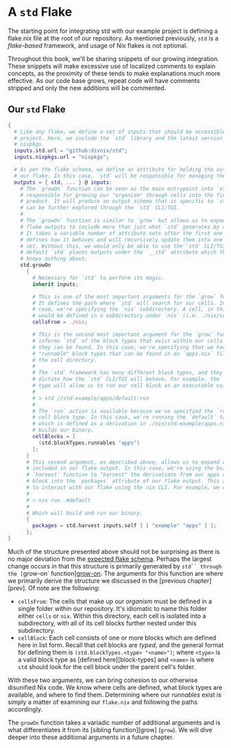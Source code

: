 # A `std` Flake

The starting point for integrating std with our example project is defining a
flake.nix file at the root of our repository. As mentioned previously, `std` is
a _flake-based_ framework, and usage of Nix flakes is not optional.

Throughout this book, we'll be sharing snippets of our growing integration.
These snippets will make excessive use of localized comments to explain
concepts, as the proximity of these tends to make explanations much more
effective. As our code base grows, repeat code will have comments stripped and
only the new additions will be commented.

## Our `std` Flake

```nix
{
  # Like any flake, we define a set of inputs that should be accessible to our
  # project. Here, we include the `std` library and the latest version of
  # nixpkgs.
  inputs.std.url = "github:divnix/std";
  inputs.nixpkgs.url = "nixpkgs";

  # As per the flake schema, we define an attribute for holding the outputs of
  # our flake. In this case, `std` will be responsible for managing the outputs.
  outputs = { std, ... } @ inputs:
    # The `growOn` function can be seen as the main entrypoint into `std`. It is
    # responsible for growing our "organism" through cells into the final
    # product. It will produce an output schema that is specific to `std` and
    # can be further explored through the `std` CLI/TUI.
    #
    # The `growOn` function is similar to `grow` but allows us to expand our
    # flake outputs to include more than just what `std` generates by default.
    # It takes a variable number of attribute sets after the first one which
    # defines how it behaves and will recursively update them into one final
    # set. Without this, we would only be able to use the `std` CLI/TUI, as by
    # default `std` places outputs under the `__std` attribute which the nix CLI
    # knows nothing about.
    std.growOn
      {
        # Necessary for `std` to perform its magic.
        inherit inputs;

        # This is one of the most important arguments for the `grow` function.
        # It defines the path where `std` will search for our cells. In this
        # case, we're specifying the `nix` subdirectory. A cell, in this case,
        # would be defined in a subdirectory under `nix` (i.e. ./nix/cell).
        cellsFrom = ./nix;

        # This is the second most important argument for the `grow` function. It
        # informs `std` of the block types that exist within our cells and where
        # they can be found. In this case, we're specifying that we have
        # "runnable" block types that can be found in an `apps.nix` file under
        # the cell directory.
        #
        # The `std` framework has many different block types, and they primarily
        # dictate how the `std` CLI/TUI will behave. For example, the `runnable`
        # type will allow us to run our cell block as an executable using:
        #
        # > std //std-example/apps/default:run
        #
        # The `run` action is available because we've specified the `runnable`
        # cell block type. In this case, we're running the `default` target
        # which is defined as a derivation in ./nix/std-example/apps.nix that
        # builds our binary.
        cellBlocks = [
          (std.blockTypes.runnables "apps")
        ];
      }
      # This second argument, as described above, allows us to expand what gets
      # included in our flake output. In this case, we're using the built-in
      # `harvest` function to "harvest" the derivations from our apps cell
      # block into the `packages` attribute of our flake output. This allows us
      # to interact with our flake using the nix CLI. For example, we can run
      #
      # > nix run .#default
      #
      # Which will build and run our binary.
      {
        packages = std.harvest inputs.self [ [ "example" "apps" ] ];
      };
}
```

Much of the structure presented above should not be surprising as there is no
major deviation from the [expected flake schema][flake-schema]. Perhaps the
largest change occurs in that this structure is primarily generated by
` std`` through the [ `grow-on` function][grow-on]. The arguments for this
function are where we primarily derive the structure we discussed in the
[previous chapter][prev]. Of note are the following:

- `cellsFrom`: The cells that make up our _organism_ must be defined in a single
  folder within our repository. It's idiomatic to name this folder either
  `cells` or `nix`. Within this directory, each cell is isolated into a
  subdirectory, with all of its cell blocks further nested under this
  subdirectory.
- `cellBlock`: Each cell consists of one or more blocks which are defined here
  in list form. Recall that cell blocks are _typed_, and the general format for
  defining them is `(std.blockTypes.<type> "<name>")`; where `<type>` is a valid
  block type as [defined here][block-types] and `<name>` is where `std` should
  look for the cell block under the parent cell's folder.

With these two arguments, we can bring cohesion to our otherwise disunified Nix
code. We know where cells are defined, what block types are available, and where
to find them. Determining where our _runnables_ exist is simply a matter of
examining our `flake.nix` and following the paths accordingly.

The `growOn` function takes a variadic number of additional arguments and is
what differentiates it from its [sibling function][grow] (`grow`). We will dive
deeper into these additional arguments in a future chapter.

[flake-schema]: https://nixos.wiki/wiki/Flakes#Flake_schema
[grow-on]: https://github.com/divnix/std/blob/main/src/grow-on.nix
